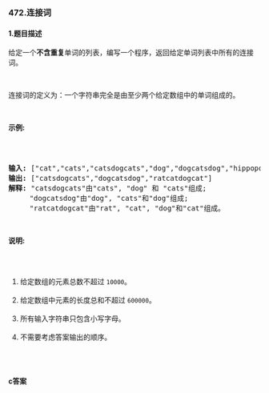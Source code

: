 ### 472.连接词

#### 1.题目描述

<p>给定一个<strong>不含重复</strong>单词的列表，编写一个程序，返回给定单词列表中所有的连接词。</p><br/><p>连接词的定义为：一个字符串完全是由至少两个给定数组中的单词组成的。</p><br/><p><strong>示例:</strong></p><br/><pre><br/><strong>输入:</strong> [&quot;cat&quot;,&quot;cats&quot;,&quot;catsdogcats&quot;,&quot;dog&quot;,&quot;dogcatsdog&quot;,&quot;hippopotamuses&quot;,&quot;rat&quot;,&quot;ratcatdogcat&quot;]<br/><strong>输出:</strong> [&quot;catsdogcats&quot;,&quot;dogcatsdog&quot;,&quot;ratcatdogcat&quot;]<br/><strong>解释:</strong> &quot;catsdogcats&quot;由&quot;cats&quot;, &quot;dog&quot; 和 &quot;cats&quot;组成; <br/>     &quot;dogcatsdog&quot;由&quot;dog&quot;, &quot;cats&quot;和&quot;dog&quot;组成; <br/>     &quot;ratcatdogcat&quot;由&quot;rat&quot;, &quot;cat&quot;, &quot;dog&quot;和&quot;cat&quot;组成。<br/></pre><br/><p><strong>说明:</strong></p><br/><ol><br/>	<li>给定数组的元素总数不超过 <code>10000</code>。</li><br/>	<li>给定数组中元素的长度总和不超过 <code>600000</code>。</li><br/>	<li>所有输入字符串只包含小写字母。</li><br/>	<li>不需要考虑答案输出的顺序。</li><br/></ol><br/>

#### c答案

```c

